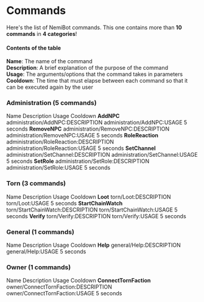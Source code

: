 # Commands  
Here's the list of NemiBot commands. This one contains more than **10 commands** in **4 categories**!  

#### Contents of the table  
**Name**: The name of the command  
**Description**: A brief explanation of the purpose of the command  
**Usage**: The arguments/options that the command takes in parameters  
**Cooldown**: The time that must elapse between each command so that it can be executed again by the user

### Administration (5 commands)

Name              Description                              Usage                              Cooldown
**AddNPC**        administration/AddNPC:DESCRIPTION        administration/AddNPC:USAGE        5 seconds
**RemoveNPC**     administration/RemoveNPC:DESCRIPTION     administration/RemoveNPC:USAGE     5 seconds
**RoleReaction**  administration/RoleReaction:DESCRIPTION  administration/RoleReaction:USAGE  5 seconds
**SetChannel**    administration/SetChannel:DESCRIPTION    administration/SetChannel:USAGE    5 seconds
**SetRole**       administration/SetRole:DESCRIPTION       administration/SetRole:USAGE       5 seconds

### Torn (3 commands)

Name                 Description                       Usage                       Cooldown
**Loot**             torn/Loot:DESCRIPTION             torn/Loot:USAGE             5 seconds
**StartChainWatch**  torn/StartChainWatch:DESCRIPTION  torn/StartChainWatch:USAGE  5 seconds
**Verify**           torn/Verify:DESCRIPTION           torn/Verify:USAGE           5 seconds

### General (1 commands)

Name      Description               Usage               Cooldown
**Help**  general/Help:DESCRIPTION  general/Help:USAGE  5 seconds

### Owner (1 commands)

Name                    Description                           Usage                           Cooldown
**ConnectTornFaction**  owner/ConnectTornFaction:DESCRIPTION  owner/ConnectTornFaction:USAGE  5 seconds

